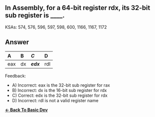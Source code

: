 ## In Assembly, for a 64-bit register rdx, its 32-bit sub register is ____.

KSAs: 574, 576, 596, 597, 598, 600, 1166, 1167, 1172

## Answer
| A | B | ***C*** | D |
| :--- | :--- | :--- | :--- |
| eax | dx | ***edx*** | rdl |


Feedback:

- A) Incorrect: eax is the 32-bit sub register for rax
- B) Incorrect: dx is the 16-bit sub register for rdx
- C) Correct: edx is the 32-bit sub register for rdx
- D) Incorrect: rdl is not a valid register name

[**<- Back To Basic Dev**](../../../Basic_Dev.md)

